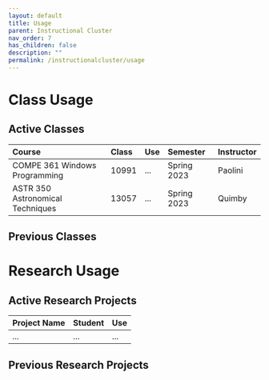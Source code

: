 ```yaml
---
layout: default
title: Usage
parent: Instructional Cluster
nav_order: 7
has_children: false
description: ""
permalink: /instructionalcluster/usage
---
```


# Class Usage

## Active Classes

| Course  | Class | Use | Semester | Instructor |
|:--------|:------|:--------|:---------|:-----------|
| COMPE 361 Windows Programming | 10991 | ... | Spring 2023 | Paolini |
| ASTR 350 Astronomical Techniques | 13057 | ... | Spring 2023 | Quimby |

## Previous Classes

# Research Usage

## Active Research Projects

| Project Name | Student | Use |
|:-------------|:--------|:----|
| ... | ... | ... |

## Previous Research Projects